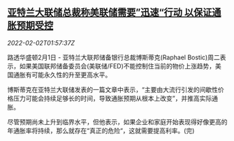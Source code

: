 <!--1643767263000-->
[亚特兰大联储总裁称美联储需要”迅速“行动 以保证通胀预期受控](https://cn.reuters.com/article/atlanta-fed-head-0201-tues-idCNKBS2K703C)
------

<div><i>2022-02-02T01:57:37Z</i></div><p>路透华盛顿2月1日 - 亚特兰大联邦储备银行总裁博斯蒂克(Raphael Bostic)周二表示，如果美国联邦储备委员会(美联储/FED)不能控制住当前的物价上涨趋势，美国通胀有可能永久性的升至更高水平。</p><p>博斯蒂克在亚特兰大联储发表的一篇文章中表示，“主要由大流行引发的间歇性价格压力可能会持续足够长的时间，导致通胀预期从根本上改变”，并推高实际通胀。</p><p>尽管预期尚未上升到临界水平，但他表示，如果企业和家庭开始表现得好像更高的年通胀率将持续，那么就存在“真正的危险“，这就需要提高利率。(完)</p>
